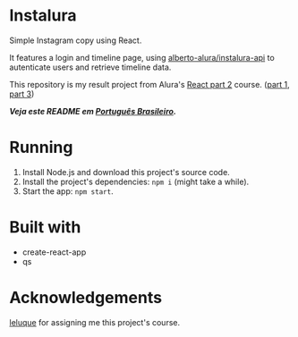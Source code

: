 # Instalura

Simple Instagram copy using React.

It features a login and timeline page, using [alberto-alura/instalura-api](https://github.com/alberto-alura/instalura-api) to autenticate users and retrieve timeline data.

This repository is my result project from Alura's [React part 2](https://cursos.alura.com.br/course/react) course. ([part 1](https://github.com/g-otn/react-book-author), [part 3]())


***Veja este README em [Português Brasileiro](https://github.com/g-otn/Instalura/blob/master/README.pt-BR.md).***

# Running
1. Install Node.js and download this project's source code.
2. Install the project's dependencies: `npm i` (might take a while).
3. Start the app: `npm start`.

# Built with
- create-react-app
- qs

# Acknowledgements
[leluque](https://github.com/leluque) for assigning me this project's course.
